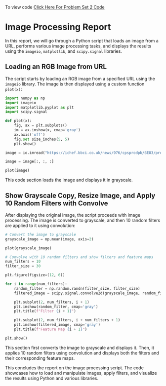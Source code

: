 To view code [Click Here For Problem Set 2 Code](https://github.com/StoicSophist/Math-Data-Science/blob/main/Problem_Set_2.ipynb)
# Image Processing Report

In this report, we will go through a Python script that loads an image from a URL, performs various image processing tasks, and displays the results using the `imageio`, `matplotlib`, and `scipy.signal` libraries.

## Loading an RGB Image from URL

The script starts by loading an RGB image from a specified URL using the `imageio` library. The image is then displayed using a custom function `plot(x)`:

```python
import numpy as np
import imageio
import matplotlib.pyplot as plt
import scipy.signal

def plot(x):
    fig, ax = plt.subplots()
    im = ax.imshow(x, cmap='gray')
    ax.axis('off')
    fig.set size_inches(5, 5)
    plt.show()

image = io.imread("https://ichef.bbci.co.uk/news/976/cpsprodpb/BE83/production/_104617784_division-bell-metal-storm-thorgerson.jpg")

image = image[:, :, :]

plot(image)
```

This code section loads the image and displays it in grayscale. 

## Show Grayscale Copy, Resize Image, and Apply 10 Random Filters with Convolve

After displaying the original image, the script proceeds with image processing. The image is converted to grayscale, and then 10 random filters are applied to it using convolution:

```python
# Convert the image to grayscale
grayscale_image = np.mean(image, axis=2)

plot(grayscale_image)

# Convolve with 10 random filters and show filters and feature maps
num_filters = 10
filter_size = 30

plt.figure(figsize=(12, 6))

for i in range(num_filters):
    random_filter = np.random.randn(filter_size, filter_size)
    filtered_image = scipy.signal.convolve2d(grayscale_image, random_filter, mode='same', boundary='wrap')

    plt.subplot(2, num_filters, i + 1)
    plt.imshow(random_filter, cmap='gray')
    plt.title(f"Filter {i + 1}")

    plt.subplot(2, num_filters, i + num_filters + 1)
    plt.imshow(filtered_image, cmap='gray')
    plt.title(f"Feature Map {i + 1}")

plt.show()
```

This section first converts the image to grayscale and displays it. Then, it applies 10 random filters using convolution and displays both the filters and their corresponding feature maps.

This concludes the report on the image processing script. The code showcases how to load and manipulate images, apply filters, and visualize the results using Python and various libraries.
